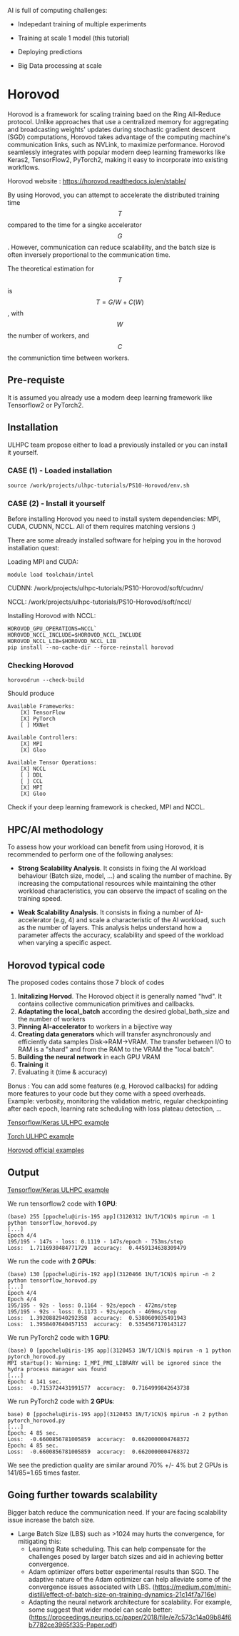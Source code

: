 AI is full of computing challenges:
* Indepedant training of multiple experiments

* Training at scale 1 model (this tutorial)

* Deploying predictions

* Big Data processing at scale

# Horovod

Horovod is a framework for scaling training baed on the Ring All-Reduce protocol. Unlike approaches that use a centralized memory for aggregating and broadcasting weights' updates during stochastic gradient descent (SGD) computations, Horovod takes advantage of the computing machine's communication links, such as NVLink, to maximize performance. Horovod seamlessly integrates with popular modern deep learning frameworks like Keras2, TensorFlow2, PyTorch2, making it easy to incorporate into existing workflows.

Horovod website : https://horovod.readthedocs.io/en/stable/


By using Horovod, you can attempt to accelerate the distributed training time $$T$$ compared to the time for a singke accelerator $$G$$. However, communication can reduce scalability, and the batch size is often inversely proportional to the communication time.


The theoretical estimation for $$T$$ is $$T=G/W+C(W)$$, with $$W$$ the number of workers, and $$C$$ the communiction time between workers.




## Pre-requiste
It is assumed you already use a modern deep learning framework like Tensorflow2 or PyTorch2.


## Installation

ULHPC team propose either to load a previously installed or you can install it yourself. 

### CASE (1) - Loaded installation
```console
source /work/projects/ulhpc-tutorials/PS10-Horovod/env.sh
```

### CASE (2) - Install it yourself

Before installing Horovod you need to install system dependencies: MPI, CUDA, CUDNN, NCCL. All of them requires matching versions :)

There are some already installed software for helping you in the horovod installation quest:

Loading MPI and CUDA:
```console
module load toolchain/intel
```
CUDNN:
/work/projects/ulhpc-tutorials/PS10-Horovod/soft/cudnn/

NCCL:
/work/projects/ulhpc-tutorials/PS10-Horovod/soft/nccl/

Installing Horovod with NCCL:
```console
HOROVOD_GPU_OPERATIONS=NCCL`
HOROVOD_NCCL_INCLUDE=$HOROVOD_NCCL_INCLUDE
HOROVOD_NCCL_LIB=$HOROVOD_NCCL_LIB
pip install --no-cache-dir --force-reinstall horovod
```

### Checking Horovod

```console
horovodrun --check-build
```

Should produce

```console
Available Frameworks:
    [X] TensorFlow
    [X] PyTorch
    [ ] MXNet

Available Controllers:
    [X] MPI
    [X] Gloo

Available Tensor Operations:
    [X] NCCL
    [ ] DDL
    [ ] CCL
    [X] MPI
    [X] Gloo
```

Check if your deep learning framework is checked, MPI and NCCL.

## HPC/AI methodology

To assess how your workload can benefit from using Horovod, it is recommended to perform one of the following analyses:

* **Strong Scalability Analysis**. It consists in fixing the AI workload behaviour (Batch size, model, ...) and scaling the number of machine. By increasing the computational resources while maintaining the other workload characteristics, you can observe the impact of scaling on the training speed.

* **Weak Scalability Analysis**. It consists in fixing a number of AI-accelerator (e.g, 4) and scale a characteristic of the AI workload, such as the number of layers. This analysis helps understand how a parameter affects the accuracy, scalability and speed of the workload when varying a specific aspect.

## Horovod typical code

The proposed codes contains those 7 block of codes
1. **Initalizing Horvod**. The Horovod object it is generally named "hvd". It contains collective communication primitives and callbacks.
1. **Adaptating the local_batch** according the desired global_bath_size and the number of workers
1. **Pinning AI-accelerator** to workers in a bijective way
1. **Creating data generators** which will transfer asynchronously and efficiently data samples Disk->RAM->VRAM. The transfer between I/O to RAM is a "shard" and from the RAM to the VRAM the "local batch".
1. **Building the neural network** in each GPU VRAM
1. **Training** it
1. Evaluating it (time & accuracy)


Bonus : You can add some features (e.g, Horovod callbacks) for adding more features to your code but they come with a speed overheads. Example: verbosity, monitoring the validation metric, regular checkpointing after each epoch, learning rate scheduling with loss plateau detection, ...


[Tensorflow/Keras ULHPC example](tensorflow_horovod.py)

[Torch ULHPC example](torch_horovod.py)

[Horovod official examples](https://github.com/horovod/horovod/tree/master/examples)


## Output

[Tensorflow/Keras ULHPC example](tensorflow_horovod.py)


We run tensorflow2 code with **1 GPU**:

```console
(base) 255 [ppochelu@iris-195 app](3120312 1N/T/1CN)$ mpirun -n 1 python tensorflow_horovod.py
[...]
Epoch 4/4
195/195 - 147s - loss: 0.1119 - 147s/epoch - 753ms/step
Loss:  1.7116930484771729  accuracy:  0.4459134638309479
```


We run the code with **2 GPUs**:

```console
(base) 130 [ppochelu@iris-192 app](3120466 1N/T/1CN)$ mpirun -n 2 python tensorflow_horovod.py
[...]
Epoch 4/4
Epoch 4/4
195/195 - 92s - loss: 0.1164 - 92s/epoch - 472ms/step
195/195 - 92s - loss: 0.1173 - 92s/epoch - 469ms/step
Loss:  1.3920882940292358  accuracy:  0.5380609035491943
Loss:  1.3958407640457153  accuracy:  0.5354567170143127
```




We run PyTorch2 code with **1 GPU**:

```console
(base) 0 [ppochelu@iris-195 app](3120453 1N/T/1CN)$ mpirun -n 1 python pytorch_horovod.py
MPI startup(): Warning: I_MPI_PMI_LIBRARY will be ignored since the hydra process manager was found
[...]
Epoch: 4 141 sec.
Loss:  -0.7153724431991577  accuracy:  0.7164999842643738
```

We  run PyTorch2 code with **2 GPUs**:
```console
base) 0 [ppochelu@iris-195 app](3120453 1N/T/1CN)$ mpirun -n 2 python pytorch_horovod.py
[...]
Epoch: 4 85 sec.
Loss:  -0.6600856781005859  accuracy:  0.6620000004768372
Epoch: 4 85 sec.
Loss:  -0.6600856781005859  accuracy:  0.6620000004768372
```

We see the prediction quality are similar around 70% +/- 4% but 2 GPUs is 141/85=1.65 times faster.

## Going further towards scalability

Bigger batch reduce the communication need. If your are facing scalability issue increase the batch size.

* Large Batch Size (LBS) such as >1024 may hurts the convergence, for mitigating this: 
    *  Learning Rate scheduling. This can help compensate for the challenges posed by larger batch sizes and aid in achieving better convergence.
    *  Adam optimizer offers better experimental results than SGD. The adaptive nature of the Adam optimizer can help alleviate some of the convergence issues associated with LBS. (https://medium.com/mini-distill/effect-of-batch-size-on-training-dynamics-21c14f7a716e)
    *  Adapting the neural network architecture for scalability. For example, some suggest that wider model can scale better: (https://proceedings.neurips.cc/paper/2018/file/e7c573c14a09b84f6b7782ce3965f335-Paper.pdf)

